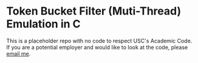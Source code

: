 # Token Bucket Filter (Muti-Thread) Emulation in C

This is a placeholder repo with no code to respect USC's Academic Code.<br>
If you are a potential employer and would like to look at the code, please [email me](mailto:amylee.lyq@gmail.com).

